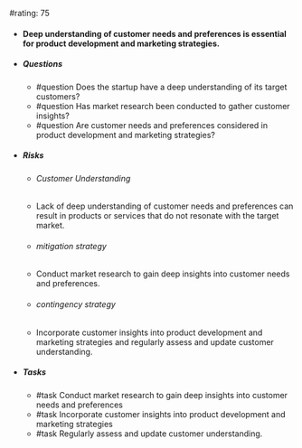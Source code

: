 #rating: 75
- #### Deep understanding of customer needs and preferences is essential for product development and marketing strategies.
- ##### Questions
  - #question Does the startup have a deep understanding of its target customers?
  - #question Has market research been conducted to gather customer insights?
  - #question Are customer needs and preferences considered in product development and marketing strategies?
- ##### Risks

  - ###### Customer Understanding
  - Lack of deep understanding of customer needs and preferences can result in products or services that do not resonate with the target market.
  - ###### mitigation strategy
  - Conduct market research to gain deep insights into customer needs and preferences.
  - ###### contingency strategy
  - Incorporate customer insights into product development and marketing strategies and regularly assess and update customer understanding.
- ##### Tasks
  - #task Conduct market research to gain deep insights into customer needs and preferences
  - #task  Incorporate customer insights into product development and marketing strategies
  - #task  Regularly assess and update customer understanding.


